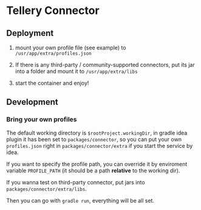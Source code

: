 # Tellery Connector

## Deployment

1. mount your own profile file (see example) to `/usr/app/extra/profiles.json`

2. If there is any third-party / community-supported connectors, put its jar into a folder and mount it to `/usr/app/extra/libs`

3. start the container and enjoy!

## Development

### Bring your own profiles

The default working directory is `$rootProject.workingDir`, in gradle idea plugin it has been set to `packages/connector`, so you can put your own `profiles.json` right in `packages/connector/extra` if you start the service by idea.

If you want to specify the profile path, you can override it by enviroment variable `PROFILE_PATH` (it should be a path **relative** to the working dir).

If you wanna test on third-party connector, put jars into `packages/connector/extra/libs`.

Then you can go with `gradle run`, everything will be all set.

